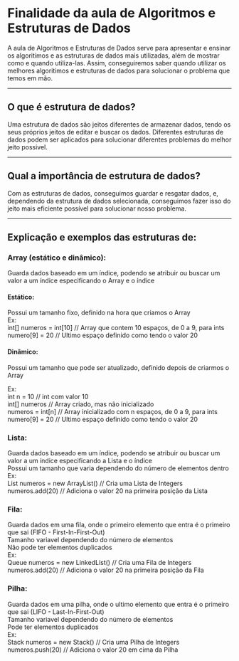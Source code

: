 # Finalidade da aula de Algoritmos e Estruturas de Dados

A aula de Algoritmos e Estruturas de Dados serve para apresentar e ensinar os algoritimos e as estruturas de dados mais utilizadas, além de mostrar como e quando utiliza-las. Assim, conseguiremos saber quando utilizar os melhores algoritimos e estruturas de dados para solucionar o problema que temos em mão.
***
## O que é estrutura de dados?

Uma estrutura de dados são jeitos diferentes de armazenar dados, tendo os seus próprios jeitos de editar e buscar os dados. Diferentes estruturas de dados podem ser aplicados para solucionar diferentes problemas do melhor jeito possivel.
***
## Qual a importância de estrutura de dados?

Com as estruturas de dados, conseguimos guardar e resgatar dados, e, dependendo da estrutura de dados selecionada, conseguimos fazer isso do jeito mais eficiente possível para solucionar nosso problema.
***
## Explicação e exemplos das estruturas de:

### Array (estático e dinâmico):

Guarda dados baseado em um índice, podendo se atribuir ou buscar um valor a um índice especificando o Array e o índice

#### Estático:

Possui um tamanho fixo, definido na hora que criamos o Array  
Ex:  
int[] numeros = int[10] // Array que contem 10 espaços, de 0 a 9, para ints  
numero[9] = 20 // Ultimo espaço definido como tendo o valor 20

#### Dinâmico:

Possui um tamanho que pode ser atualizado, definido depois de criarmos o Array

Ex:  
int n = 10 // int com valor 10  
int[] numeros // Array criado, mas não inicializado  
numeros = int[n] // Array inicializado com n espaços, de 0 a 9, para ints  
numero[9] = 20 // Ultimo espaço definido como tendo o valor 20

### Lista:

Guarda dados baseado em um índice, podendo se atribuir ou buscar um valor a um índice especificando a Lista e o índice  
Possui um tamanho que varia dependendo do número de elementos dentro  
Ex:  
List<Integer> numeros = new ArrayList<Integer>() // Cria uma Lista de Integers  
numeros.add(20) // Adiciona o valor 20 na primeira posição da Lista

### Fila:

Guarda dados em uma fila, onde o primeiro elemento que entra é o primeiro que sai (FIFO - First-In-First-Out)  
Tamanho variavel dependendo do número de elementos  
Não pode ter elementos duplicados  
Ex:  
Queue<Integer> numeros = new LinkedList<Integer>() // Cria uma Fila de Integers  
numeros.add(20) // Adiciona o valor 20 na primeira posição da Fila

### Pilha:

Guarda dados em uma pilha, onde o ultimo elemento que entra é o primeiro que sai (LIFO - Last-In-First-Out)  
Tamanho variavel dependendo do número de elementos  
Pode ter elementos duplicados  
Ex:  
Stack<Integer> numeros = new Stack<Integer>() // Cria uma Pilha de Integers  
numeros.push(20) // Adiciona o valor 20 em cima da Pilha
